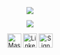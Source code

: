 
<!-- Banner -->
<p align="center">
  <a><img src="https://github.com/user-attachments/assets/d9c98da8-9716-4d26-991a-697baff83f38"/></a>
</p>
<p align="center">
  <a><img src="https://readme-typing-svg.demolab.com?font=Hack&duration=3500&pause=500&color=F7F7F7&center=true&vCenter=true&width=435&height=20&lines=Security+Researcher;Founder+%40+Secure+Origin;Linux+Network+and+Low-level+Research;Teaching+Cybersecurity+to+Kids;Admin+Infrastructure+for+Local+Newsroom"/></a>
</p>
<!-- Social Icons -->
<p align="center">
  <a href="https://exploit.social/@bane"> <img width="32px" alt="Mastodon" src="https://img.icons8.com/?size=100&id=SjG6BzZwdP2-&format=png&color=6364FF"/></a>
  <a href="https://www.linkedin.com/in/rafael-gutierrez-10228421a/"> <img width="32px" alt="LinkedIn" src="https://img.icons8.com/?size=100&id=8808&format=png&color=0A66C2"/></a>
  <a href="https://signal.me/#eu/NBoLZfCUicGQ-D2nYDXhG4Oou5owFurj1jjQv6uJFZP4zGyqG19JO60ezjJmE5WQ"> <img width="32px" alt="Signal" src="https://img.icons8.com/?size=100&id=h6pni1ZW1XDS&format=png&color=3A76F0"/></a>
</p>
